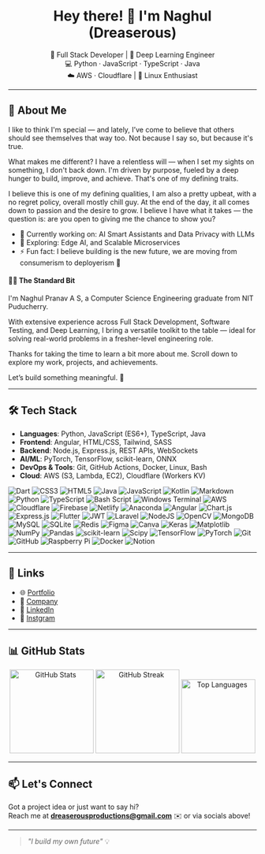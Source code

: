 <h1 align="center">Hey there! 👋 I'm Naghul (Dreaserous)</h1>

<p align="center">
  🧠 Full Stack Developer | 🤖 Deep Learning Engineer <br>
  💻 Python · JavaScript · TypeScript · Java <br>
  ☁️ AWS · Cloudflare | 🐧 Linux Enthusiast <br>
</p>

---

## 🧩 About Me

I like to think I'm special — and lately, I’ve come to believe that others should see themselves that way too. Not because I say so, but because it's true.

What makes me different? I have a relentless will — when I set my sights on something, I don't back down. I'm driven by purpose, fueled by a deep hunger to build, improve, and achieve. That's one of my defining traits.

I believe this is one of my defining qualities, I am also a pretty upbeat, with a no regret policy, overall mostly chill guy. At the end of the day, it all comes down to passion and the desire to grow. I believe I have what it takes — the question is: are you open to giving me the chance to show you?

- 🔭 Currently working on: AI Smart Assistants and Data Privacy with LLMs
- 🌱 Exploring: Edge AI, and Scalable Microservices  
- ⚡ Fun fact: I believe building is the new future, we are moving from consumerism to deployerism 🚀

#### 👨‍💻 The Standard Bit

I'm Naghul Pranav A S, a Computer Science Engineering graduate from NIT Puducherry.

With extensive experience across Full Stack Development, Software Testing, and Deep Learning, I bring a versatile toolkit to the table — ideal for solving real-world problems in a fresher-level engineering role.

Thanks for taking the time to learn a bit more about me. Scroll down to explore my work, projects, and achievements.

Let’s build something meaningful. 🚀

---

## 🛠️ Tech Stack

- **Languages**: Python, JavaScript (ES6+), TypeScript, Java  
- **Frontend**: Angular, HTML/CSS, Tailwind, SASS  
- **Backend**: Node.js, Express.js, REST APIs, WebSockets  
- **AI/ML**: PyTorch, TensorFlow, scikit-learn, ONNX  
- **DevOps & Tools**: Git, GitHub Actions, Docker, Linux, Bash  
- **Cloud**: AWS (S3, Lambda, EC2), Cloudflare (Workers KV)

![Dart](https://img.shields.io/badge/dart-%230175C2.svg?style=for-the-badge&logo=dart&logoColor=white) ![CSS3](https://img.shields.io/badge/css3-%231572B6.svg?style=for-the-badge&logo=css3&logoColor=white) ![HTML5](https://img.shields.io/badge/html5-%23E34F26.svg?style=for-the-badge&logo=html5&logoColor=white) ![Java](https://img.shields.io/badge/java-%23ED8B00.svg?style=for-the-badge&logo=openjdk&logoColor=white) ![JavaScript](https://img.shields.io/badge/javascript-%23323330.svg?style=for-the-badge&logo=javascript&logoColor=%23F7DF1E) ![Kotlin](https://img.shields.io/badge/kotlin-%237F52FF.svg?style=for-the-badge&logo=kotlin&logoColor=white) ![Markdown](https://img.shields.io/badge/markdown-%23000000.svg?style=for-the-badge&logo=markdown&logoColor=white) ![Python](https://img.shields.io/badge/python-3670A0?style=for-the-badge&logo=python&logoColor=ffdd54) ![TypeScript](https://img.shields.io/badge/typescript-%23007ACC.svg?style=for-the-badge&logo=typescript&logoColor=white) ![Bash Script](https://img.shields.io/badge/bash_script-%23121011.svg?style=for-the-badge&logo=gnu-bash&logoColor=white) ![Windows Terminal](https://img.shields.io/badge/Windows%20Terminal-%234D4D4D.svg?style=for-the-badge&logo=windows-terminal&logoColor=white) ![AWS](https://img.shields.io/badge/AWS-%23FF9900.svg?style=for-the-badge&logo=amazon-aws&logoColor=white) ![Cloudflare](https://img.shields.io/badge/Cloudflare-F38020?style=for-the-badge&logo=Cloudflare&logoColor=white) ![Firebase](https://img.shields.io/badge/firebase-%23039BE5.svg?style=for-the-badge&logo=firebase) ![Netlify](https://img.shields.io/badge/netlify-%23000000.svg?style=for-the-badge&logo=netlify&logoColor=#00C7B7) ![Anaconda](https://img.shields.io/badge/Anaconda-%2344A833.svg?style=for-the-badge&logo=anaconda&logoColor=white) ![Angular](https://img.shields.io/badge/angular-%23DD0031.svg?style=for-the-badge&logo=angular&logoColor=white) ![Chart.js](https://img.shields.io/badge/chart.js-F5788D.svg?style=for-the-badge&logo=chart.js&logoColor=white) ![Express.js](https://img.shields.io/badge/express.js-%23404d59.svg?style=for-the-badge&logo=express&logoColor=%2361DAFB) ![Flutter](https://img.shields.io/badge/Flutter-%2302569B.svg?style=for-the-badge&logo=Flutter&logoColor=white) ![JWT](https://img.shields.io/badge/JWT-black?style=for-the-badge&logo=JSON%20web%20tokens) ![Laravel](https://img.shields.io/badge/laravel-%23FF2D20.svg?style=for-the-badge&logo=laravel&logoColor=white) ![NodeJS](https://img.shields.io/badge/node.js-6DA55F?style=for-the-badge&logo=node.js&logoColor=white) ![OpenCV](https://img.shields.io/badge/opencv-%23white.svg?style=for-the-badge&logo=opencv&logoColor=white) ![MongoDB](https://img.shields.io/badge/MongoDB-%234ea94b.svg?style=for-the-badge&logo=mongodb&logoColor=white) ![MySQL](https://img.shields.io/badge/mysql-4479A1.svg?style=for-the-badge&logo=mysql&logoColor=white) ![SQLite](https://img.shields.io/badge/sqlite-%2307405e.svg?style=for-the-badge&logo=sqlite&logoColor=white) ![Redis](https://img.shields.io/badge/redis-%23DD0031.svg?style=for-the-badge&logo=redis&logoColor=white) ![Figma](https://img.shields.io/badge/figma-%23F24E1E.svg?style=for-the-badge&logo=figma&logoColor=white) ![Canva](https://img.shields.io/badge/Canva-%2300C4CC.svg?style=for-the-badge&logo=Canva&logoColor=white) ![Keras](https://img.shields.io/badge/Keras-%23D00000.svg?style=for-the-badge&logo=Keras&logoColor=white) ![Matplotlib](https://img.shields.io/badge/Matplotlib-%23ffffff.svg?style=for-the-badge&logo=Matplotlib&logoColor=black) ![NumPy](https://img.shields.io/badge/numpy-%23013243.svg?style=for-the-badge&logo=numpy&logoColor=white) ![Pandas](https://img.shields.io/badge/pandas-%23150458.svg?style=for-the-badge&logo=pandas&logoColor=white) ![scikit-learn](https://img.shields.io/badge/scikit--learn-%23F7931E.svg?style=for-the-badge&logo=scikit-learn&logoColor=white) ![Scipy](https://img.shields.io/badge/SciPy-%230C55A5.svg?style=for-the-badge&logo=scipy&logoColor=%white) ![TensorFlow](https://img.shields.io/badge/TensorFlow-%23FF6F00.svg?style=for-the-badge&logo=TensorFlow&logoColor=white) ![PyTorch](https://img.shields.io/badge/PyTorch-%23EE4C2C.svg?style=for-the-badge&logo=PyTorch&logoColor=white) ![Git](https://img.shields.io/badge/git-%23F05033.svg?style=for-the-badge&logo=git&logoColor=white) ![GitHub](https://img.shields.io/badge/github-%23121011.svg?style=for-the-badge&logo=github&logoColor=white) ![Raspberry Pi](https://img.shields.io/badge/-Raspberry_Pi-C51A4A?style=for-the-badge&logo=Raspberry-Pi) ![Docker](https://img.shields.io/badge/docker-%230db7ed.svg?style=for-the-badge&logo=docker&logoColor=white) ![Notion](https://img.shields.io/badge/Notion-%23000000.svg?style=for-the-badge&logo=notion&logoColor=white)

---

## 🔗 Links

- 🌐 [Portfolio](https://dreaserous.netlify.app)  
- 🏢 [Company](https://everglade.in)  
- 💼 [LinkedIn](https://linkedin.com/in/dreaserous/)  
- 📸 [Instgram](https://www.instagram.com/dreaserousproductions/)  

---

## 📊 GitHub Stats

<!-- GPRM STATS WIDGETS -->
<p align="center">
  <img src="https://github-readme-stats.vercel.app/api?username=DreaserousProductions&show_icons=true&theme=radical&border_radius=10" alt="GitHub Stats" height="170"/>
  <img src="https://streak-stats.demolab.com/?user=DreaserousProductions&theme=radical&border_radius=10" alt="GitHub Streak" height="170"/>
  <img src="https://github-readme-stats.vercel.app/api/top-langs/?username=DreaserousProductions&layout=compact&theme=radical&langs_count=8" alt="Top Languages" height="150"/>
</p>

---

## 📫 Let's Connect

Got a project idea or just want to say hi?  
Reach me at **dreaserousproductions@gmail.com** ✉️ or via socials above!

---

> *"I build my own future"* 💡
